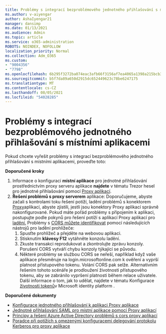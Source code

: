 ```yaml
---
title: Problémy s integrací bezproblémového jednotného přihlašování s místními aplikacemi
ms.author: v-aiyengar
author: AshaIyengar21
manager: dansimp
ms.date: 01/13/2021
ms.audience: Admin
ms.topic: article
ms.service: o365-administration
ROBOTS: NOINDEX, NOFOLLOW
localization_priority: Normal
ms.collection: Adm_O365
ms.custom:
- "9004356"
- "7798"
ms.openlocfilehash: 6b295f3272ba074eac3afb66f3156af7ea4065a1398a215bcb3cde5da74b198a
ms.sourcegitcommit: b5f7da89a650d2915dc652449623c78be6247175
ms.translationtype: MT
ms.contentlocale: cs-CZ
ms.lasthandoff: 08/05/2021
ms.locfileid: "54028285"
---
```

# <a name="issues-with-integrating-seamless-sso-with-my-on-premises-apps"></a>Problémy s integrací bezproblémového jednotného přihlašování s místními aplikacemi

Pokud chcete vyřešit problémy s integrací bezproblémového jednotného přihlašování s místními aplikacemi, proveďte toto:

**Doporučené kroky**

1. Informace o konfiguraci **místní aplikace** pro jednotné přihlašování prostřednictvím proxy serveru aplikace **najdete** v tématu Trezor hesel pro jednotné přihlašování pomocí [Proxy aplikací](https://docs.microsoft.com/azure/active-directory/manage-apps/application-proxy-configure-single-sign-on-password-vaulting).
1. **Řešení problémů s proxy serverem** aplikace: Doporučujeme, abyste začali s kontrolami toku řešení potíží, ladění problémů s konektorem [Proxy](https://docs.microsoft.com/azure/active-directory/manage-apps/application-proxy-debug-connectors)aplikací, abyste zjistili, jestli jsou konektory Proxy aplikací správně nakonfigurované. Pokud máte pořád problémy s připojením k aplikaci, postupujte podle pokynů pro řešení potíží s aplikací Proxy aplikací pro [ladění.](https://docs.microsoft.com/azure/active-directory/manage-apps/application-proxy-debug-apps) Problémy s [CORS můžete identifikovat](https://docs.microsoft.com/azure/active-directory/manage-apps/application-proxy-understand-cors-issues#understand-and-identify-cors-issues) pomocí následujících nástrojů pro ladění prohlížeče:
    1. Spusťte prohlížeč a přejděte na webovou aplikaci.
    1. Stisknutím **klávesy F12** vytáhněte konzolu ladění.
    1. Zkuste transakci reprodukovat a zkontrolujte zprávu konzoly. Porušení CORS vytváří chybu konzoly týkající se původu.
    1. Některé problémy se službou CORS se neřeší, například když vaše aplikace přesměruje na login.microsoftonline.com k ověření a vyprší platnost přístupového tokenu. Volání CORS pak selže. Alternativním řešením tohoto scénáře je prodloužení životnosti přístupového tokenu, aby se zabránilo vypršení platnosti během relace uživatele. Další informace o tom, jak to udělat, najdete v tématu Konfigurace [životnosti tokenů](https://docs.microsoft.com/azure/active-directory/develop/active-directory-configurable-token-lifetimes)v Microsoft identity platform .

**Doporučené dokumenty**

- [Konfigurace jednotného přihlašování k aplikaci Proxy aplikace](https://docs.microsoft.com/azure/active-directory/manage-apps/application-proxy-config-sso-how-to)
- [Jednotné přihlašování SAML pro místní aplikace pomocí Proxy aplikací](https://docs.microsoft.com/azure/active-directory/manage-apps/application-proxy-configure-single-sign-on-on-premises-apps)
- [Principy a řešení Azure Active Directory problémů s cors proxy aplikací](https://docs.microsoft.com/azure/active-directory/manage-apps/application-proxy-understand-cors-issues#solutions-for-application-proxy-cors-issues)
- [Poradce při potížích s omezenými konfiguracemi delegování protokolu Kerberos pro proxy aplikace](https://docs.microsoft.com/azure/active-directory/manage-apps/application-proxy-back-end-kerberos-constrained-delegation-how-to)